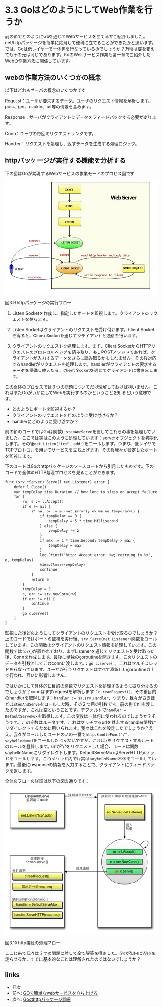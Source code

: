 # 3.3 GoはどのようにしてWeb作業を行うか
前の節でどのようにGoを通じてWebサービスを立てるかご紹介しました。net/httpパッケージを簡単に応用して便利に立てることができたかと思います。では、Goは低レイヤーで一体何を行なっているのでしょうか？万物は姿を変えてもその元は同じであります。GoのWebサービス作業も第一章でご紹介したWebの作業方法に関係しています。

## webの作業方法のいくつかの概念

以下はどれもサーバの概念のいくつかです

Request：ユーザが要求するデータ。ユーザのリクエスト情報を解析します。post、get、cookie、url等の情報を含みます。

Response：サーバがクライアントにデータをフィードバックする必要があります。

Conn：ユーザの毎回のリクエストリンクです。

Handler：リクエストを処理し、返すデータを生成する処理ロジック。

## httpパッケージが実行する機能を分析する

下の図はGoが実現するWebサービスの作業モードのプロセス図です

![](images/3.3.http.png?raw=true)

図3.9 httpパッケージの実行フロー

1. Listen Socketを作成し、指定したポートを監視します。クライアントのリクエストを待ちます。

2. Listen Socketはクライアントのリクエストを受け付けます。Client Socketを得ると、Client Socketを通じてクライアントと通信を行います。　

3. クライアントのリクエストを処理します。まず、Client SocketからHTTPリクエストのプロトコルヘッダを読み取り、もしPOSTメソッドであれば、クライアントが入力するデータをさらに読み取るかもしれません。その後対応するhandlerがリクエストを処理します。handlerがクライアントの要求するデータを準備し終えたら、Client Socketを通じてクライアントに書き出します。

この全体のプロセスでは３つの問題についてだけ理解しておけば構いません。これはまたGoがいかにしてWebを実行するのかということを知るという意味です。

- どのようにポートを監視するか？
- クライアントのリクエストをどのように受け付けるか？
- handlerにどのように受け渡すか？

前の節のコードではGoは関数`ListenAndServe`を通してこれらの事を処理していました。ここでは実はこのように処理しています：serverオブジェクトを初期化します。その後`net.Listen("tcp", addr)`をコールします。つまり、低レイヤでTCPプロトコルを用いてサービスを立ち上げます。その後我々が設定したポートを監視します。

下のコードはGoのhttpパッケージのソースコードから引用したものです。下のコードで全体のHTTP処理プロセスを見ることができます。

	func (srv *Server) Serve(l net.Listener) error {
		defer l.Close()
		var tempDelay time.Duration // how long to sleep on accept failure
		for {
			rw, e := l.Accept()
			if e != nil {
				if ne, ok := e.(net.Error); ok && ne.Temporary() {
					if tempDelay == 0 {
						tempDelay = 5 * time.Millisecond
					} else {
						tempDelay *= 2
					}
					if max := 1 * time.Second; tempDelay > max {
						tempDelay = max
					}
					log.Printf("http: Accept error: %v; retrying in %v", e, tempDelay)
					time.Sleep(tempDelay)
					continue
				}
				return e
			}
			tempDelay = 0
			c, err := srv.newConn(rw)
			if err != nil {
				continue
			}
			go c.serve()
		}
	}

監視した後どのようにしてクライアントのリクエストを受け取るのでしょうか？上のコードではポートの監視を実行後、`srv.Serve(net.Listener)`関数をコールしています。この関数はクライアントのリクエスト情報を処理しています。この関数では`for{}`が置かれており、まずListenerを通じてリクエストを受け取った後、Connを作成します。最後に単独のgoroutineを開きます。このリクエストのデータを引数としてこのconnに渡します。：`go c.serve()`。これはマルチスレッドを行なっています。ユーザが行うリクエストはすべて真新しいgoroutineの上で行われ、互いに影響しません。

ではいかにして具体的に目的の関数でリクエストを処理するように振り分けるのでしょうか？connはまずrequestを解析します：`c.readRequest()`、その後目的のhandlerを取得します：`handler := sh.srv.Handler`、つまり、我々がさきほど`ListenAndServe`をコールした時、その２つ目の引数です。前の例でnilを渡したのですが、これは空ということです。デフォルトで`handler = DefaultServeMux`を取得します。この変数は一体何に使われるのでしょうか？そうです。この変数はルータです。これはマッチするurlを対応するhandler関数にリダイレクトするために用いられます。我々はこれを設定したでしょうか？ええ。我々がコールしたコードのいの一番で`http.HandleFunc("/", sayhelloName)`をコールしたじゃないですか。これは`/`をリクエストするルートのルールを登録します。urlが"/"をリクエストした場合、ルートは関数sayhelloNameにリダイレクトします。DefaultServeMuxはServeHTTPメソッドをコールします。このメソッド内では実はsayhelloName本体をコールしています。最後にresponseの情報を入力することで、クライアントにフィードバックを返します。


全体のフローの詳細は以下の図の通りです：

![](images/3.3.illustrator.png?raw=true)

図3.10 http接続の処理フロー

ここに来て我々は３つの問題に対して全て解答を得ました。Goが如何にWebを走らせるか、すでに基本的なことは理解されたのではないでしょうか？


## links
   * [目次](<preface.md>)
   * 前へ: [GOで簡単なwebサービスを立ち上げる](<03.2.md>)
   * 次へ: [Goのhttpパッケージ詳細](<03.4.md>)
